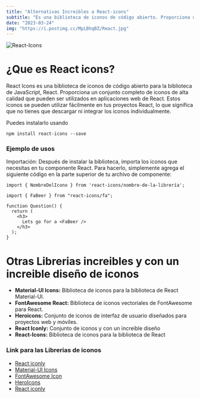 ```yaml
---
title: "Alternativas Increibles a React-icons"
subtitle: "Es una biblioteca de iconos de código abierto. Proporciona un conjunto completo de iconos de alta calidad que pueden ser utilizados"
date: "2023-03-24"
img: "https://i.postimg.cc/MpLBhqBZ/React.jpg"
---
```





![React-Icons](https://i.postimg.cc/QCQ30Ttv/9b65b2a5-2e4f-402b-aec8-e759c2abcc9f-cover.png)


# ¿Que es React icons?

React Icons es una biblioteca de iconos de código abierto para la biblioteca de JavaScript, React. Proporciona un conjunto completo de iconos de alta calidad que pueden ser utilizados en aplicaciones web de React. Estos iconos se pueden utilizar fácilmente en tus proyectos React, lo que significa que no tienes que descargar ni integrar los iconos individualmente.

Puedes instalarlo usando

```npm install react-icons --save```


### Ejemplo de usos

Importación: Después de instalar la biblioteca, importa los iconos que necesitas en tu componente React. Para hacerlo, simplemente agrega el siguiente código en la parte superior de tu archivo de componente:

```import { NombreDelIcono } from 'react-icons/nombre-de-la-librería';```

```
import { FaBeer } from "react-icons/fa";

function Question() {
  return (
    <h3>
      Lets go for a <FaBeer />
    </h3>
  );
}

```

# Otras Librerias increibles y con un increible diseño de iconos

- **Material-UI Icons:** Biblioteca de iconos para la biblioteca de React Material-UI.
- **FontAwesome React:** Biblioteca de iconos vectoriales de FontAwesome para React.
- **Heroicons:** Conjunto de iconos de interfaz de usuario diseñados para proyectos web y móviles.
- **React Iconly:** Conjunto de iconos y con un increible diseño
- **React-Icons:** Biblioteca de iconos para la biblioteca de React






### Link para las Librerias de iconos

- [React iconly](https://react-iconly.jrgarciadev.com/)
- [Material-UI Icons](https://mui.com/material-ui/material-icons/)
- [FontAwesome Icon](https://fontawesome.com/)
- [HeroIcons](https://heroicons.com/)
- [React iconly](https://react-iconly.jrgarciadev.com/)



